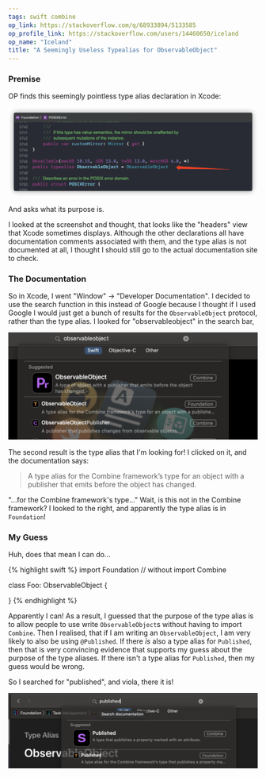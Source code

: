 ```yaml
---
tags: swift combine
op_link: https://stackoverflow.com/q/68933894/5133585
op_profile_link: https://stackoverflow.com/users/14460650/iceland
op_name: "Iceland"
title: "A Seemingly Useless Typealias for ObservableObject"
---
```


### Premise

OP finds this seemingly pointless type alias declaration in Xcode:

![public typealias ObservableObject = ObservableObject](/assets/2021-08-26/1.png)

And asks what its purpose is.

I looked at the screenshot and thought, that looks like the "headers" view that Xcode sometimes displays. Although the other declarations all have documentation comments associated with them, and the type alias is not documented at all, I thought I should still go to the actual documentation site to check.

### The Documentation

So in Xcode, I went "Window" -> "Developer Documentation". I decided to use the search function in this instead of Google because I thought if I used Google I would just get a bunch of results for the `ObservableObject` protocol, rather than the type alias. I looked for "observableobject" in the search bar,

![Searching for "observable object"](/assets/2021-08-26/2.png)

The second result is the type alias that I'm looking for! I clicked on it, and the documentation says:

> A type alias for the Combine framework’s type for an object with a publisher that emits before the object has changed.

"...for the Combine framework's type..." Wait, is this not in the Combine framework? I looked to the right, and apparently the type alias is in `Foundation`!

### My Guess

Huh, does that mean I can do...

{% highlight swift %}
import Foundation
// without import Combine

class Foo: ObservableObject {

}
{% endhighlight %}

Apparently I can! As a result, I guessed that the purpose of the type alias is to allow people to use write `ObservableObject`s without having to import `Combine`. Then I realised, that if I am writing an `ObservableObject`, I am very likely to also be using `@Published`. If there _is_ also a type alias for `Published`, then that is very convincing evidence that supports my guess about the purpose of the type aliases. If there isn't a type alias for `Published`, then my guess would be wrong.

So I searched for "published", and viola, there it is!

![There is also a type alias for Published](/assets/2021-08-26/3.png)